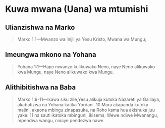 # Kuwa mwana (Uana) wa mtumishi

## Ulianzishwa na Marko

> Marko 1:1&mdash;Mwanzo wa Inijli ya Yesu Kristo, Mwana wa Mungu;

## Imeungwa mkono na Yohana

> Yohana 1:1&mdash;Hapo mwanzo kulikuwako Neno, naye Neno alikuwako kwa Mungu, naye Neno alikuwako kwa Mungu.

## Alithibitishwa na Baba

> Marko 1:9-11&mdash;Ikawa siku zile,Yesu alikuja kutoka Nazareti ya Galilaya, akabatizwa na Yohana katika Yordani. 10 Mara akapanda kutoka majini, akaona mbingu zinapasuka, na Roho kama hua akishuka juu yake: 11 na sauti ikatoka mbinguni, ikisema, Wewe ndiwe Mwanangu, mpendwa wangu, ninaye pendezwa nawe. 